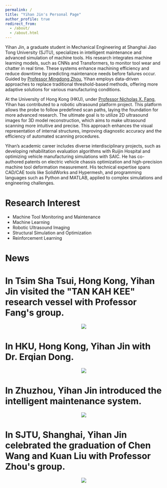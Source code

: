 ```yaml
---
permalink: /
title: "Yihan Jin's Personal Page"
author_profile: true
redirect_from: 
  - /about/
  - /about.html
---
```


Yihan Jin, a graduate student in Mechanical Engineering at Shanghai Jiao Tong University (SJTU), specializes in intelligent maintenance and advanced simulation of machine tools. His research integrates machine learning models, such as CNNs and Transformers, to monitor tool wear and chatter in real time. These systems enhance machining efficiency and reduce downtime by predicting maintenance needs before failures occur. Guided by [Professor Mingdong Zhou](https://me.sjtu.edu.cn/teacher_directory1/zhoumingdong.html), Yihan employs data-driven approaches to replace traditional threshold-based methods, offering more adaptive solutions for various manufacturing conditions.

At the University of Hong Kong (HKU), under [Professor Nicholas X. Fang](https://www.mech.hku.hk/academic-staff/fang-x), Yihan has contributed to a robotic ultrasound platform project. This platform allows the probe to follow predefined scan paths, laying the foundation for more advanced research. The ultimate goal is to utilize 2D ultrasound images for 3D model reconstruction, which aims to make ultrasound scanning more intuitive and precise. This approach enhances the visual representation of internal structures, improving diagnostic accuracy and the efficiency of automated scanning procedures.

Yihan’s academic career includes diverse interdisciplinary projects, such as developing rehabilitation evaluation algorithms with Ruijin Hospital and optimizing vehicle manufacturing simulations with SAIC. He has co-authored patents on electric vehicle chassis optimization and high-precision machine tool deformation measurement. His technical expertise spans CAD/CAE tools like SolidWorks and Hypermesh, and programming languages such as Python and MATLAB, applied to complex simulations and engineering challenges.
<br/>

Research Interest
======
* Machine Tool Monitoring and Maintenance
* Machine Learning
* Robotic Ultrasound Imaging
* Structural Simulation and Optimization
* Reinforcement Learning

News
======

In Tsim Sha Tsui, Hong Kong, Yihan Jin visited the "TAN KAH KEE" research vessel with Professor Fang's group.
======
<center><img src="https://jinyihan1001.github.io/jinyihan.github.io/images/hezhao1.jpg" width = "" height = ""></center>

In HKU, Hong Kong, Yihan Jin with Dr. Erqian Dong.
======
<center><img src="https://jinyihan1001.github.io/jinyihan.github.io/images/hezhao2.jpg" width = "" height = ""></center>

In Zhuzhou, Yihan Jin introduced the intelligent maintenance system.
======
<center><img src="https://jinyihan1001.github.io/jinyihan.github.io/images/hezhao3.jpg" width = "" height = ""></center>

In SJTU, Shanghai, Yihan Jin celebrated the graduation of Chen Wang and Kuan Liu with Professor Zhou's group.
======
<center><img src="https://jinyihan1001.github.io/jinyihan.github.io/images/hezhao4.jpg" width = "" height = ""></center>
